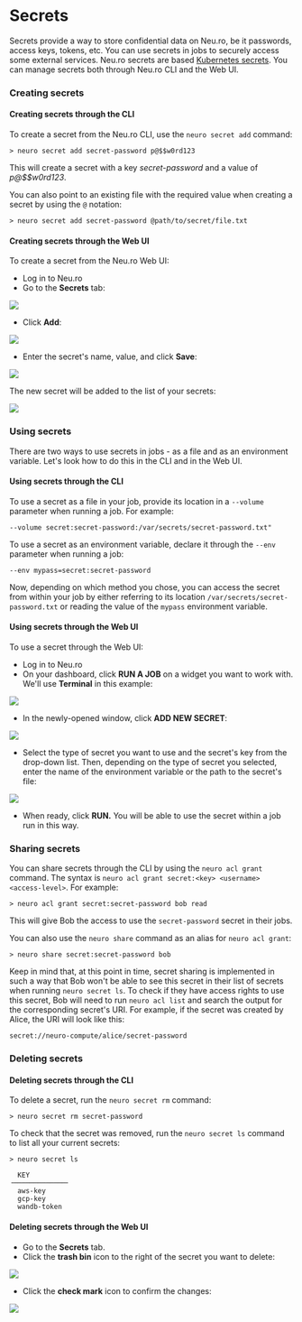 # Secrets

Secrets provide a way to store confidential data on Neu.ro, be it passwords, access keys, tokens, etc. You can use secrets in jobs to securely access some external services. Neu.ro secrets are based [Kubernetes secrets](https://kubernetes.io/docs/concepts/configuration/secret/). You can manage secrets both through Neu.ro CLI and the Web UI.

### Creating secrets

#### Creating secrets through the CLI

To create a secret from the Neu.ro CLI, use the `neuro secret add` command:

```text
> neuro secret add secret-password p@$$w0rd123
```

This will create a secret with a key _secret-password_ and a value of _p@$$w0rd123_.

You can also point to an existing file with the required value when creating a secret by using the `@` notation:

```text
> neuro secret add secret-password @path/to/secret/file.txt
```

#### Creating secrets through the Web UI

To create a secret from the Neu.ro Web UI:

* Log in to Neu.ro 
* Go to the **Secrets** tab:

![](../../.gitbook/assets/image%20%2862%29.png)

* Click **Add**:

![](../../.gitbook/assets/image%20%2874%29.png)

* Enter the secret's name, value, and click **Save**:

![](../../.gitbook/assets/image%20%2863%29.png)

The new secret will be added to the list of your secrets:

![](../../.gitbook/assets/image%20%2875%29.png)

### Using secrets

There are two ways to use secrets in jobs - as a file and as an environment variable. Let's look how to do this in the CLI and in the Web UI.

#### Using secrets through the CLI

To use a secret as a file in your job, provide its location in a `--volume` parameter when running a job. For example:

```text
--volume secret:secret-password:/var/secrets/secret-password.txt"
```

To use a secret as an environment variable, declare it through the `--env` parameter when running a job:

```text
--env mypass=secret:secret-password
```

Now, depending on which method you chose, you can access the secret from within your job by either referring to its location `/var/secrets/secret-password.txt` or reading the value of the `mypass` environment variable.

#### Using secrets through the Web UI

To use a secret through the Web UI:

* Log in to Neu.ro 
* On your dashboard, click **RUN A JOB** on a widget you want to work with. We'll use **Terminal** in this example:

![](../../.gitbook/assets/image%20%2870%29.png)

* In the newly-opened window, click **ADD NEW SECRET**:

![](../../.gitbook/assets/image%20%2879%29%20%281%29.png)

* Select the type of secret you want to use and the secret's key from the drop-down list. Then, depending on the type of secret you selected, enter the name of the environment variable or the path to the secret's file:

![](../../.gitbook/assets/image%20%2867%29.png)

* When ready, click **RUN.** You will be able to use the secret within a job run in this way.

### Sharing secrets

You can share secrets through the CLI by using the `neuro acl grant` command. The syntax is `neuro acl grant secret:<key> <username> <access-level>`. For example:

```text
> neuro acl grant secret:secret-password bob read
```

This will give Bob the access to use the `secret-password` secret in their jobs.

You can also use the `neuro share` command as an alias for `neuro acl grant`:

```text
> neuro share secret:secret-password bob
```

Keep in mind that, at this point in time, secret sharing is implemented in such a way that Bob won't be able to see this secret in their list of secrets when running `neuro secret ls`. To check if they have access rights to use this secret, Bob will need to run `neuro acl list` and search the output for the corresponding secret's URI. For example, if the secret was created by Alice, the URI will look like this:

```text
secret://neuro-compute/alice/secret-password
```

### Deleting secrets

#### Deleting secrets through the CLI

To delete a secret, run the `neuro secret rm` command:

```text
> neuro secret rm secret-password
```

To check that the secret was removed, run the `neuro secret ls` command to list all your current secrets:

```text
> neuro secret ls

  KEY
╶─────────────╴
  aws-key
  gcp-key
  wandb-token
```

#### Deleting secrets through the Web UI

* Go to the **Secrets** tab.
* Click the **trash bin** icon to the right of the secret you want to delete:

![](../../.gitbook/assets/image%20%2866%29.png)

* Click the **check mark** icon to confirm the changes:

![](../../.gitbook/assets/image%20%2872%29.png)

